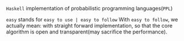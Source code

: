 
`Haskell` implementation of probabilistic programming languages(`PPL`)

`easy` stands for `easy to use | easy to follow`
With `easy to follow`, we actually mean: with straight forward implementation, so that the core algorithm is open and transparent(may sacrifice the performance).